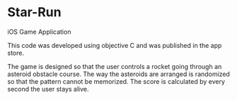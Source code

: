 # Star-Run
iOS Game Application

This code was developed using objective C and was published in the app store.

The game is designed so that the user controls a rocket going through an asteroid obstacle course. The way the asteroids are arranged is randomized so that the pattern cannot be memorized. The score is calculated by every second the user stays alive. 
